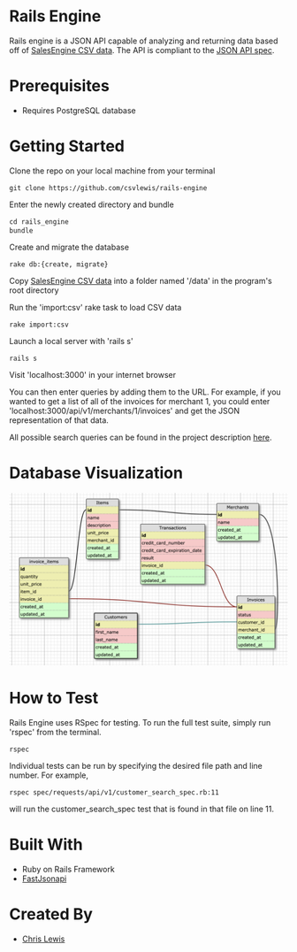 # Rails Engine

Rails engine is a JSON API capable of analyzing and returning data based off of [SalesEngine CSV data](https://github.com/turingschool-examples/sales_engine/tree/master/data). The API is compliant to the [JSON API spec](https://jsonapi.org/).

# Prerequisites

- Requires PostgreSQL database

# Getting Started

Clone the repo on your local machine from your terminal

    git clone https://github.com/csvlewis/rails-engine

Enter the newly created directory and bundle

    cd rails_engine
    bundle

Create and migrate the database

    rake db:{create, migrate}

Copy [SalesEngine CSV data](https://github.com/turingschool-examples/sales_engine/t`ree/master/data) into a folder named '/data' in the program's root directory

Run the 'import:csv' rake task to load CSV data

    rake import:csv

Launch a local server with 'rails s'

    rails s

Visit 'localhost:3000' in your internet browser

You can then enter queries by adding them to the URL. For example, if you wanted to get a list of all of the invoices for merchant 1, you could enter 'localhost:3000/api/v1/merchants/1/invoices' and get the JSON representation of that data.

All possible search queries can be found in the project description [here](http://backend.turing.io/module3/projects/rails_engine).

# Database Visualization

![Database Visualizaion](/db_schema.png?raw=true)

# How to Test

Rails Engine uses RSpec for testing. To run the full test suite, simply run 'rspec' from the terminal.

    rspec

Individual tests can be run by specifying the desired file path and line number. For example,

    rspec spec/requests/api/v1/customer_search_spec.rb:11

will run the customer_search_spec test that is found in that file on line 11.

# Built With

- Ruby on Rails Framework
- [FastJsonapi](https://github.com/Netflix/fast_jsonapi)

# Created By

- [Chris Lewis](https://github.com/csvlewis)
